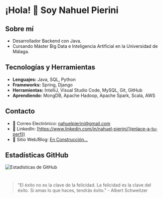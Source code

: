 # ¡Hola! 👋 Soy Nahuel Pierini

## Sobre mí
- Desarrollador Backend con Java.
- Cursando Máster Big Data e Inteligencia Artificial en la Universidad de Málaga.

## Tecnologías y Herramientas
- **Lenguajes:** Java, SQL, Python
- **Frameworks:** Spring, Django
- **Herramientas:** IntelliJ, Visual Studio Code, MySQL, Git, GitHub
- **Aprendiendo:** MongDB, Apache Hadoop, Apache Spark, Scala, AWS



## Contacto
- 📧 Correo Electrónico: [nahuelpierini@gmail.com](mailto:tu@email.com)
- 🔗 LinkedIn: [https://www.linkedin.com/in/nahuel-pierini/](enlace-a-tu-perfil)
- 💼 Sitio Web/Blog: [En Construcción...](https://tu-sitio-web.com)

## Estadísticas GitHub
![Estadísticas de GitHub](https://github-readme-stats.vercel.app/api?username=tnahuelpierini&show_icons=true&theme=radical)

#
> "El éxito no es la clave de la felicidad. La felicidad es la clave del éxito. Si amas lo que haces, tendrás éxito." - Albert Schweitzer

